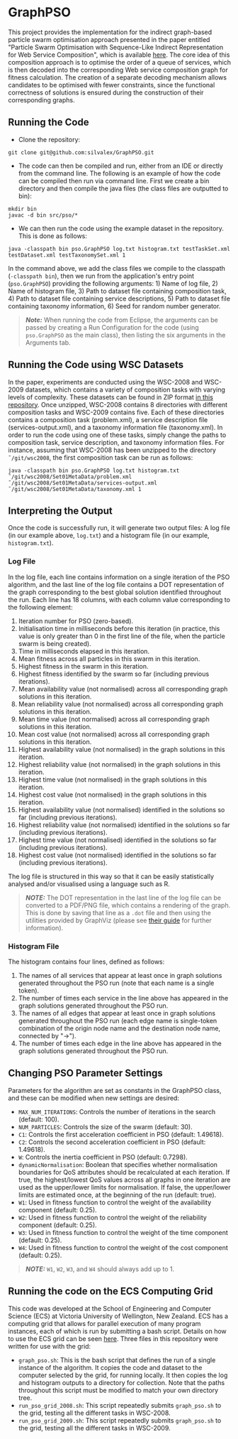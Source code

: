 # GraphPSO

This project provides the implementation for the indirect graph-based particle swarm optimisation approach presented in the paper entitled "Particle Swarm Optimisation with Sequence-Like Indirect Representation for Web Service Composition", which is available [here](https://link.springer.com/chapter/10.1007/978-3-319-30698-8_14). The core idea of this composition approach is to optimise the order of a queue of services, which is then decoded into the corresponding Web service composition graph for fitness calculation. The creation of a separate decoding mechanism allows candidates to be optimised with fewer constraints, since the functional correctness of solutions is ensured during the construction of their corresponding graphs.

## Running the Code

* Clone the repository:
```
git clone git@github.com:silvalex/GraphPSO.git
```

* The code can then be compiled and run, either from an IDE or directly from the command line. The following is an example of how the code can be compiled then run via command line. First we create a bin directory and then compile the java files (the class files are outputted to bin):
```
mkdir bin
javac -d bin src/pso/*
```

* We can then run the code using the example dataset in the repository. This is done as follows:
```
java -classpath bin pso.GraphPSO log.txt histogram.txt testTaskSet.xml testDataset.xml testTaxonomySet.xml 1
```
In the command above, we add the class files we compile to the classpath (`-classpath bin`), then we run from the application's entry point (`pso.GraphPSO`) providing the following arguments: 1) Name of log file, 2) Name of histogram file, 3) Path to dataset file containing composition task, 4) Path to dataset file containing service descriptions, 5) Path to dataset file containing taxonomy information, 6) Seed for random number generator.
> **_Note:_** When running the code from Eclipse, the arguments can be passed by creating a Run Configuration for the code (using `pso.GraphPSO` as the main class), then listing the six arguments in the Arguments tab.

## Running the Code using WSC Datasets

In the paper, experiments are conducted using the WSC-2008 and WSC-2009 datasets, which contains a variety of composition tasks with varying levels of complexity. These datasets can be found in ZIP format [in this repository](https://github.com/silvalex/WSC2008_2009). Once unzipped, WSC-2008 contains 8 directories with different composition tasks and WSC-2009 contains five. Each of these directories contains a composition task (problem.xml), a service description file (services-output.xml), and a taxonomy information file (taxonomy.xml). In order to run the code using one of these tasks, simply  change the paths to composition task, service description, and taxonomy information files. For instance, assuming that WSC-2008 has been unzipped to the directory `˜/git/wsc2008`, the first composition task can be run as follows:
```
java -classpath bin pso.GraphPSO log.txt histogram.txt ˜/git/wsc2008/Set01MetaData/problem.xml ˜/git/wsc2008/Set01MetaData/services-output.xml ˜/git/wsc2008/Set01MetaData/taxonomy.xml 1
```

## Interpreting the Output

Once the code is successfully run, it will generate two output files: A log file (in our example above, `log.txt`) and a histogram file (in our example, `histogram.txt`).

### Log File

In the log file, each line contains information on a single iteration of the PSO algorithm, and the last line of the log file contains a DOT representation of the graph corresponding to the best global solution identified throughout the run. Each line has 18 columns, with each column value corresponding to the following element:

1. Iteration number for PSO (zero-based).
2. Initialisation time in milliseconds before this iteration (in practice, this value is only greater than 0 in the first line of the file, when the particle swarm is being created).
3. Time in milliseconds elapsed in this iteration.
4. Mean fitness across all particles in this swarm in this iteration.
5. Highest fitness in the swarm in this iteration.
6. Highest fitness identified by the swarm so far (including previous iterations).
7. Mean availability value (not normalised) across all corresponding graph solutions in this iteration.
8. Mean reliability value (not normalised) across all corresponding graph solutions in this iteration.
9. Mean time value (not normalised) across all corresponding graph solutions in this iteration.
10. Mean cost value (not normalised) across all corresponding graph solutions in this iteration.
11. Highest availability value (not normalised) in the graph solutions in this iteration.
12. Highest reliability value (not normalised) in the graph solutions in this iteration.
13. Highest time value (not normalised) in the graph solutions in this iteration.
14. Highest cost value (not normalised) in the graph solutions in this iteration.
15. Highest availability value (not normalised) identified in the solutions so far (including previous iterations).
16. Highest reliability value (not normalised) identified in the solutions so far (including previous iterations).
17. Highest time value (not normalised) identified in the solutions so far (including previous iterations).
18. Highest cost value (not normalised) identified in the solutions so far (including previous iterations).

The log file is structured in this way so that it can be easily statistically analysed and/or visualised using a language such as R.

> **_NOTE:_** The DOT representation in the last line of the log file can be converted to a PDF/PNG file, which contains a rendering of the graph. This is done by saving that line as a `.dot` file and then using the utilities provided by GraphViz (please see [their guide](http://www.graphviz.org/pdf/dotguide.pdf) for further information).

### Histogram File

The histogram contains four lines, defined as follows:

1. The names of all services that appear at least once in graph solutions generated throughout the PSO run (note that each name is a single token).
2. The number of times each service in the line above has appeared in the graph solutions generated throughout the PSO run.
3. The names of all edges that appear at least once in graph solutions generated throughout the PSO run (each edge name is single-token combination of the origin node name and the destination node name, connected by "->").
4. The number of times each edge in the line above has appeared in the graph solutions generated throughout the PSO run.

## Changing PSO Parameter Settings

Parameters for the algorithm are set as constants in the GraphPSO class, and these can be modified when new settings are desired:
* `MAX_NUM_ITERATIONS`: Controls the number of iterations in the search (default: 100).
* `NUM_PARTICLES`: Controls the size of the swarm (default: 30).
* `C1`: Controls the first acceleration coefficient in PSO (default: 1.49618).
* `C2`: Controls the second acceleration coefficient in PSO (default: 1.49618).
* `W`: Controls the inertia coefficient in PSO (default: 0.7298).
* `dynamicNormalisation`: Boolean that specifies whether normalisation boundaries for QoS attributes should be recalculated at each iteration. If true, the highest/lowest QoS values across all graphs in one iteration are used as the upper/lower limits for normalisation. If false, the upper/lower limits are estimated once, at the beginning of the run (default: true).
* `W1`: Used in fitness function to control the weight of the availability component (default: 0.25).
* `W2`: Used in fitness function to control the weight of the reliability component (default: 0.25).
* `W3`: Used in fitness function to control the weight of the time component (default: 0.25).
* `W4`: Used in fitness function to control the weight of the cost component (default: 0.25).

> **_NOTE:_** `W1`, `W2`, `W3`, and `W4` should always add up to 1.

## Running the code on the ECS Computing Grid

This code was developed at the School of Engineering and Computer Science (ECS) at Victoria University of Wellington, New Zealand. ECS has a computing grid that allows for parallel execution of many program instances, each of which is run by submitting a bash script. Details on how to use the ECS grid can be seen [here](https://ecs.wgtn.ac.nz/Support/TechNoteEcsGrid). Three files in this repository were written for use with the grid:

* `graph_pso.sh`: This is the bash script that defines the run of a single instance of the algorithm. It copies the code and dataset to the computer selected by the grid, for running locally. It then copies the log and histogram outputs to a directory for collection. Note that the paths throughout this script must be modified to match your own directory tree.
* `run_pso_grid_2008.sh`: This script repeatedly submits `graph_pso.sh` to the grid, testing all the different tasks in WSC-2008.
* `run_pso_grid_2009.sh`: This script repeatedly submits `graph_pso.sh` to the grid, testing all the different tasks in WSC-2009.
